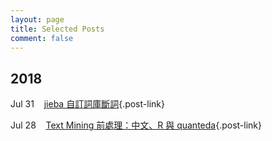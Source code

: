 ```yaml
---
layout: page
title: Selected Posts
comment: false
---
```

<!-- Jan. Feb. Mar. Apr. May Jun. Jul. Aug. Sep. Oct. Nov. Dec.  -->

<style>
    tab0 { padding-left: 1.1em; }
    tab1 { padding-left: 4em; }
    tab2 { padding-left: 8em; }
    ul {list-style-image: none;}
    p.indent{
    	padding-left: 1.1em;
    }
</style>

## 2018

Jul 31 &nbsp;&nbsp; [jieba 自訂詞庫斷詞](https://liao961120.github.io/2018/07/31/jieba-dict.html){.post-link}

Jul 28 &nbsp;&nbsp; [Text Mining 前處理：中文、R 與 quanteda](https://liao961120.github.io/2018/07/28/quanteda-tutorial.html){.post-link}